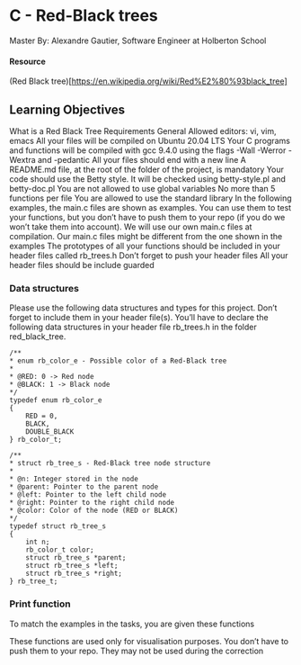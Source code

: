 # C - Red-Black trees
 Master
 By: Alexandre Gautier, Software Engineer at Holberton School

#### Resource

(Red Black tree)[https://en.wikipedia.org/wiki/Red%E2%80%93black_tree]
## Learning Objectives

What is a Red Black Tree
Requirements
General
Allowed editors: vi, vim, emacs
All your files will be compiled on Ubuntu 20.04 LTS
Your C programs and functions will be compiled with gcc 9.4.0 using the flags -Wall -Werror -Wextra and -pedantic
All your files should end with a new line
A README.md file, at the root of the folder of the project, is mandatory
Your code should use the Betty style. It will be checked using betty-style.pl and betty-doc.pl
You are not allowed to use global variables
No more than 5 functions per file
You are allowed to use the standard library
In the following examples, the main.c files are shown as examples. You can use them to test your functions, but you don’t have to push them to your repo (if you do we won’t take them into account). We will use our own main.c files at compilation. Our main.c files might be different from the one shown in the examples
The prototypes of all your functions should be included in your header files called rb_trees.h
Don’t forget to push your header files
All your header files should be include guarded

### Data structures

Please use the following data structures and types for this project. Don’t forget to include them in your header file(s). You’ll have to declare the following data structures in your header file rb_trees.h in the folder red_black_tree.

    /**
    * enum rb_color_e - Possible color of a Red-Black tree
    *
    * @RED: 0 -> Red node
    * @BLACK: 1 -> Black node
    */
    typedef enum rb_color_e
    {
        RED = 0,
        BLACK,
        DOUBLE_BLACK
    } rb_color_t;

    /**
    * struct rb_tree_s - Red-Black tree node structure
    *
    * @n: Integer stored in the node
    * @parent: Pointer to the parent node
    * @left: Pointer to the left child node
    * @right: Pointer to the right child node
    * @color: Color of the node (RED or BLACK)
    */
    typedef struct rb_tree_s
    {
        int n;
        rb_color_t color;
        struct rb_tree_s *parent;
        struct rb_tree_s *left;
        struct rb_tree_s *right;
    } rb_tree_t;

### Print function
To match the examples in the tasks, you are given these functions

These functions are used only for visualisation purposes. You don’t have to push them to your repo. They may not be used during the correction